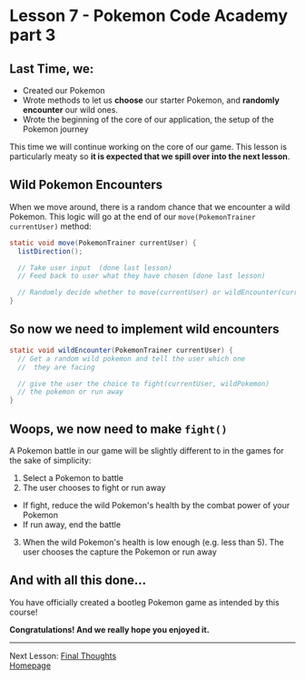 # Lesson 7 - Pokemon Code Academy part 3
## Last Time, we:
- Created our Pokemon
- Wrote methods to let us **choose** our starter Pokemon, and **randomly encounter** our wild ones.
- Wrote the beginning of the core of our application, the setup of the Pokemon journey

This time we will continue working on the core of our game.
This lesson is particularly meaty so **it is expected that we spill over into the next lesson**.

## Wild Pokemon Encounters
When we move around, there is a random chance that we encounter a wild Pokemon. This logic will go at the end of our ``move(PokemonTrainer currentUser)`` method:

```java
static void move(PokemonTrainer currentUser) {
  listDirection();

  // Take user input  (done last lesson)
  // Feed back to user what they have chosen (done last lesson)

  // Randomly decide whether to move(currentUser) or wildEncounter(currentUser)
}
```

## So now we need to implement wild encounters
```java
static void wildEncounter(PokemonTrainer currentUser) {
  // Get a random wild pokemon and tell the user which one
  //  they are facing

  // give the user the choice to fight(currentUser, wildPokemon)
  // the pokemon or run away
}
```

## Woops, we now need to make ``fight()``
A Pokemon battle in our game will be slightly different to in the games for the sake of simplicity:
1. Select a Pokemon to battle
2. The user chooses to fight or run away
  * If fight, reduce the wild Pokemon's health by the combat power of your Pokemon
  * If run away, end the battle
3. When the wild Pokemon's health is low enough (e.g. less than 5). The user chooses the capture the Pokemon or run away

## And with all this done...
You have officially created a bootleg Pokemon game as intended by this course!

**Congratulations! And we really hope you enjoyed it.**

---
Next Lesson: [Final Thoughts](lesson8.md)  
[Homepage](index.md)
